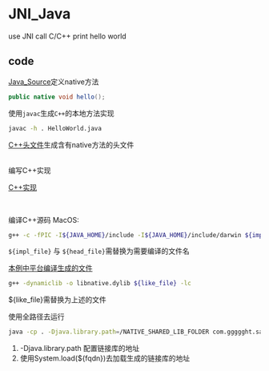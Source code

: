 # JNI_Java
use JNI call C/C++ print hello world

## code
[Java_Source](app/src/main/java/com/ggggght/sayhello/HelloWorld.java)定义native方法
```java
public native void hello();
```

使用`javac`生成`C++`的本地方法实现
```sh
javac -h . HelloWorld.java
```

[C++头文件](app/src/main/java/com/ggggght/sayhello/com_ggggght_HelloWorld.h)生成含有native方法的头文件 <br/>

<br/>
编写C++实现<br/>

[C++实现](app/src/main/java/com/ggggght/sayhello/com_ggggght_HelloWorld.cpp)<br/>

<br/>

编译C++源码
MacOS:
```sh
g++ -c -fPIC -I${JAVA_HOME}/include -I${JAVA_HOME}/include/darwin ${impl_file} -o ${head_file}
```
`${impl_file}` 与 `${head_file}`需替换为需要编译的文件名

[本例中平台编译生成的文件](app/src/main/java/com/ggggght/sayhello/com_ggggght_HelloWorld.o)

```sh
g++ -dynamiclib -o libnative.dylib ${like_file} -lc
```
${like_file}需替换为上述的文件<br/>

使用全路径去运行
```sh
java -cp . -Djava.library.path=/NATIVE_SHARED_LIB_FOLDER com.ggggght.sayhello.HelloWorld
```
1. -Djava.library.path 配置链接库的地址
2. 使用System.load(${fqdn})去加载生成的链接库的地址



